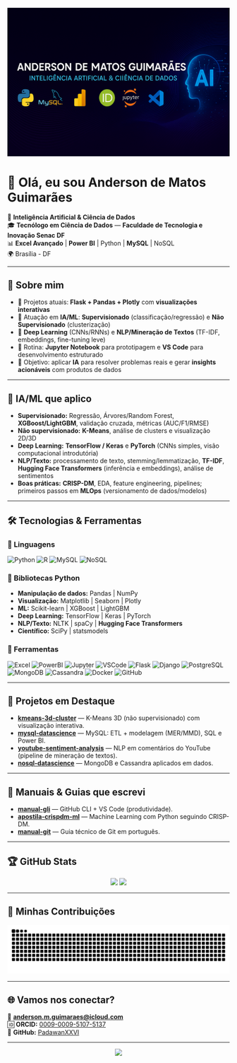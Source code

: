 <!-- Banner -->
<p align="center">
  <img src="https://raw.githubusercontent.com/PadawanXXVI/PadawanXXVI/main/banner.png" alt="Banner - Anderson de Matos Guimarães">
</p>

# 👋 Olá, eu sou Anderson de Matos Guimarães  

🤖 **Inteligência Artificial & Ciência de Dados**  
🎓 **Tecnólogo em Ciência de Dados** — **Faculdade de Tecnologia e Inovação Senac DF**  
📊 **Excel Avançado** | **Power BI** | Python | **MySQL** | NoSQL  
🌍 Brasília - DF  

---

## 🚀 Sobre mim
- 🔭 Projetos atuais: **Flask + Pandas + Plotly** com **visualizações interativas**  
- 🤖 Atuação em **IA/ML**: **Supervisionado** (classificação/regressão) e **Não Supervisionado** (clusterização)  
- 🧠 **Deep Learning** (CNNs/RNNs) e **NLP/Mineração de Textos** (TF-IDF, embeddings, fine-tuning leve)  
- 📝 Rotina: **Jupyter Notebook** para prototipagem e **VS Code** para desenvolvimento estruturado  
- 🎯 Objetivo: aplicar **IA** para resolver problemas reais e gerar **insights acionáveis** com produtos de dados  

---

## 🧠 IA/ML que aplico
- **Supervisionado:** Regressão, Árvores/Random Forest, **XGBoost/LightGBM**, validação cruzada, métricas (AUC/F1/RMSE)  
- **Não supervisionado:** **K-Means**, análise de clusters e visualização 2D/3D  
- **Deep Learning:** **TensorFlow / Keras** e **PyTorch** (CNNs simples, visão computacional introdutória)  
- **NLP/Texto:** processamento de texto, stemming/lemmatização, **TF-IDF**, **Hugging Face Transformers** (inferência e embeddings), análise de sentimentos  
- **Boas práticas:** **CRISP-DM**, EDA, feature engineering, pipelines; primeiros passos em **MLOps** (versionamento de dados/modelos)

---

## 🛠️ Tecnologias & Ferramentas  

### 📌 Linguagens
![Python](https://img.shields.io/badge/Python-3776AB?style=for-the-badge&logo=python&logoColor=white) 
![R](https://img.shields.io/badge/R-276DC3?style=for-the-badge&logo=r&logoColor=white) 
![MySQL](https://img.shields.io/badge/MySQL-4479A1?style=for-the-badge&logo=mysql&logoColor=white) 
![NoSQL](https://img.shields.io/badge/NoSQL-47A248?style=for-the-badge&logo=mongodb&logoColor=white)

### 📌 Bibliotecas Python
- **Manipulação de dados:** Pandas | NumPy  
- **Visualização:** Matplotlib | Seaborn | Plotly  
- **ML:** Scikit-learn | XGBoost | LightGBM  
- **Deep Learning:** TensorFlow | Keras | PyTorch  
- **NLP/Texto:** NLTK | spaCy | **Hugging Face Transformers**  
- **Científico:** SciPy | statsmodels

### 📌 Ferramentas
![Excel](https://img.shields.io/badge/Excel-217346?style=for-the-badge&logo=microsoft-excel&logoColor=white) 
![PowerBI](https://img.shields.io/badge/PowerBI-F2C811?style=for-the-badge&logo=powerbi&logoColor=black) 
![Jupyter](https://img.shields.io/badge/Jupyter-F37626?style=for-the-badge&logo=jupyter&logoColor=white) 
![VSCode](https://img.shields.io/badge/VSCode-007ACC?style=for-the-badge&logo=visualstudiocode&logoColor=white) 
![Flask](https://img.shields.io/badge/Flask-000000?style=for-the-badge&logo=flask&logoColor=white) 
![Django](https://img.shields.io/badge/Django-092E20?style=for-the-badge&logo=django&logoColor=white) 
![PostgreSQL](https://img.shields.io/badge/PostgreSQL-316192?style=for-the-badge&logo=postgresql&logoColor=white) 
![MongoDB](https://img.shields.io/badge/MongoDB-4EA94B?style=for-the-badge&logo=mongodb&logoColor=white) 
![Cassandra](https://img.shields.io/badge/Cassandra-1287B1?style=for-the-badge&logo=apache-cassandra&logoColor=white) 
![Docker](https://img.shields.io/badge/Docker-2496ED?style=for-the-badge&logo=docker&logoColor=white) 
![GitHub](https://img.shields.io/badge/GitHub-181717?style=for-the-badge&logo=github&logoColor=white)

---

## 📂 Projetos em Destaque
- [**kmeans-3d-cluster**](https://github.com/PadawanXXVI/kmeans-3d-cluster) — K-Means 3D (não supervisionado) com visualização interativa.  
- [**mysql-datascience**](https://github.com/PadawanXXVI/mysql-datascience) — MySQL: ETL + modelagem (MER/MMD), SQL e Power BI.  
- [**youtube-sentiment-analysis**](https://github.com/PadawanXXVI/youtube-sentiment-analysis) — NLP em comentários do YouTube (pipeline de mineração de textos).  
- [**nosql-datascience**](https://github.com/PadawanXXVI/nosql-datascience) — MongoDB e Cassandra aplicados em dados.

---

## 📘 Manuais & Guias que escrevi
- [**manual-gli**](https://github.com/PadawanXXVI/manual-gli) — GitHub CLI + VS Code (produtividade).  
- [**apostila-crispdm-ml**](https://github.com/PadawanXXVI/apostila-crispdm-ml) — Machine Learning com Python seguindo CRISP-DM.  
- [**manual-git**](https://github.com/PadawanXXVI/manual-git) — Guia técnico de Git em português.

---

## 🏆 GitHub Stats
<p align="center">
  <img height="160em" src="https://github-readme-stats.vercel.app/api?username=PadawanXXVI&show_icons=true&theme=dracula&count_private=true"/>
  <img height="160em" src="https://github-readme-stats.vercel.app/api/top-langs/?username=PadawanXXVI&layout=compact&theme=dracula"/>
</p>

---

## 🐍 Minhas Contribuições
<p align="center">
  <img src="https://github.com/PadawanXXVI/PadawanXXVI/blob/output/github-contribution-grid-snake.svg"/>
</p>

---

## 🌐 Vamos nos conectar?
📧 **anderson.m.guimaraes@icloud.com**  
🆔 **ORCID:** [0009-0009-5107-5137](https://orcid.org/0009-0009-5107-5137)  
🐙 **GitHub:** [PadawanXXVI](https://github.com/PadawanXXVI)

---

<p align="center">
  <img src="https://capsule-render.vercel.app/api?type=waving&color=0:0072ff,100:00c6ff&height=100&section=footer"/>
</p>
